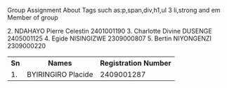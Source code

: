 Group Assignment About Tags such as:p,span,div,h1,ul 3 li,strong and em <br>
Member of group <br>
<table>
<tr> <strong> <th>Sn</th> <th>Names</th>  <th>Registration Number</th> </strong> </tr>
<td>1.</td> <td>BYIRINGIRO Placide </td> <td>2409001287</td>
2. NDAHAYO Pierre Celestin  2401001190
3. Charlotte Divine DUSENGE  2405001125
4. Egide NISINGIZWE          2309000807
5. Bertin NIYONGENZI    2309000220
</table>
